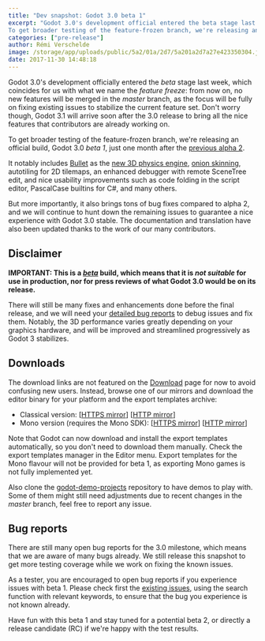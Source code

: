 ```yaml
---
title: "Dev snapshot: Godot 3.0 beta 1"
excerpt: "Godot 3.0's development official entered the beta stage last week, which coincides for us with what we name the feature freeze: from now on, no new features will be merged in the master branch, as the focus will be fully on fixing existing issues to stabilize the current feature set.
To get broader testing of the feature-frozen branch, we're releasing an official build, Godot 3.0 beta 1, just one month after the previous alpha 2."
categories: ["pre-release"]
author: Rémi Verschelde
image: /storage/app/uploads/public/5a2/01a/2d7/5a201a2d7a27e423350304.jpg
date: 2017-11-30 14:48:18
---
```


Godot 3.0's development officially entered the *beta* stage last week, which coincides for us with what we name the *feature freeze*: from now on, no new features will be merged in the *master* branch, as the focus will be fully on fixing existing issues to stabilize the current feature set.
Don't worry though, Godot 3.1 will arrive soon after the 3.0 release to bring all the nice features that contributors are already working on.

To get broader testing of the feature-frozen branch, we're releasing an official build, Godot 3.0 *beta 1*, just one month after the [previous alpha 2](/article/dev-snapshot-godot-3-0-alpha-2).

It notably includes [Bullet](http://bulletphysics.org) as the [new 3D physics engine](/article/godot-30-switches-bullet-3-physics), [onion skinning](/article/introducing-onion-skinning-godot-game-engine), autotiling for 2D tilemaps, an enhanced debugger with remote SceneTree edit, and nice usability improvements such as code folding in the script editor, PascalCase builtins for C#, and many others.

But more importantly, it also brings tons of bug fixes compared to alpha 2, and we will continue to hunt down the remaining issues to guarantee a nice experience with Godot 3.0 stable. The documentation and translation have also been updated thanks to the work of our many contributors.

## Disclaimer

**IMPORTANT: This is a *[beta](https://en.wikipedia.org/wiki/Software_release_life_cycle#Beta)* build, which means that it is *not suitable* for use in production, nor for press reviews of what Godot 3.0 would be on its release.**

There will still be many fixes and enhancements done before the final release, and we will need your [detailed bug reports](https://github.com/godotengine/godot/issues) to debug issues and fix them. Notably, the 3D performance varies greatly depending on your graphics hardware, and will be improved and streamlined progressively as Godot 3 stabilizes.

## Downloads

The download links are not featured on the [Download](/download) page for now to avoid confusing new users. Instead, browse one of our mirrors and download the editor binary for your platform and the export templates archive:

- Classical version: [[HTTPS mirror](https://downloads.tuxfamily.org/godotengine/3.0/beta1)] [[HTTP mirror](http://op.godotengine.org:81/downloads/3.0/beta1)]
- Mono version (requires the Mono SDK): [[HTTPS mirror](https://downloads.tuxfamily.org/godotengine/3.0/beta1/mono)] [[HTTP mirror](http://op.godotengine.org:81/downloads/3.0/beta1/mono)]

Note that Godot can now download and install the export templates automatically, so you don't need to download them manually. Check the export templates manager in the Editor menu.
Export templates for the Mono flavour will not be provided for beta 1, as exporting Mono games is not fully implemented yet.

Also clone the [godot-demo-projects](https://github.com/godotengine/godot-demo-projects/) repository to have demos to play with. Some of them might still need adjustments due to recent changes in the *master* branch, feel free to report any issue.

## Bug reports

There are still many open bug reports for the 3.0 milestone, which means that we are aware of many bugs already. We still release this snapshot to get more testing coverage while we work on fixing the known issues.

As a tester, you are encouraged to open bug reports if you experience issues with beta 1. Please check first the [existing issues](https://github.com/godotengine/godot/issues), using the search function with relevant keywords, to ensure that the bug you experience is not known already.

Have fun with this beta 1 and stay tuned for a potential beta 2, or directly a release candidate (RC) if we're happy with the test results.
